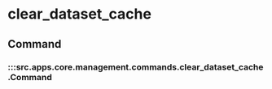 # clear_dataset_cache

## Command

### :::src.apps.core.management.commands.clear_dataset_cache.Command


